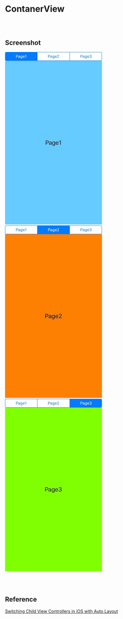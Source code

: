 # ContanerView

<br />
<br />

Screenshot
------------

![Xcode indent settings](Screenshot/Page1.jpg)
![Xcode indent settings](Screenshot/Page2.jpg)
![Xcode indent settings](Screenshot/Page3.jpg)

<br />
<br />

Reference
------------

[Switching Child View Controllers in iOS with Auto Layout](https://spin.atomicobject.com/2015/10/13/switching-child-view-controllers-ios-auto-layout/)



